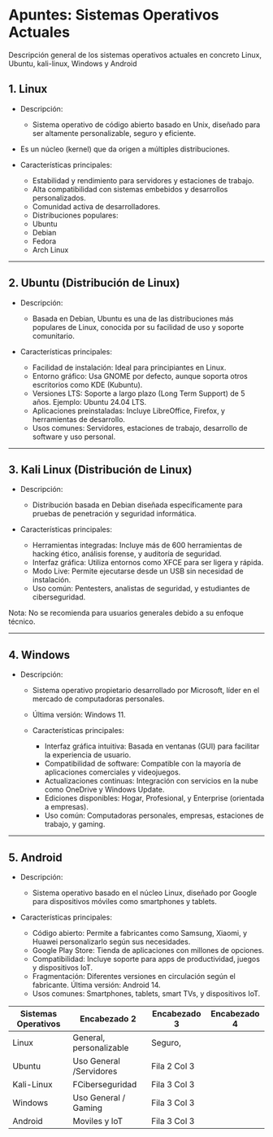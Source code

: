 # Apuntes: Sistemas Operativos Actuales

Descripción general de los sistemas operativos actuales en concreto Linux, Ubuntu, kali-linux, Windows y Android

## 1. Linux

- Descripción:
    - Sistema operativo de código abierto basado en Unix, diseñado para ser altamente personalizable, seguro y eficiente.

- Es un núcleo (kernel) que da origen a múltiples distribuciones.

- Características principales:
    - Estabilidad y rendimiento para servidores y estaciones de trabajo.
	- Alta compatibilidad con sistemas embebidos y desarrollos personalizados.
	- Comunidad activa de desarrolladores.
	- Distribuciones populares:
	- Ubuntu
	- Debian
	- Fedora
	- Arch Linux
________________________________________


## 2. Ubuntu (Distribución de Linux)

- Descripción:
    - Basada en Debian, Ubuntu es una de las distribuciones más populares de Linux, conocida por su facilidad de uso y soporte comunitario.

- Características principales:
    - Facilidad de instalación: Ideal para principiantes en Linux.
    - Entorno gráfico: Usa GNOME por defecto, aunque soporta otros escritorios como KDE (Kubuntu).
    - Versiones LTS: Soporte a largo plazo (Long Term Support) de 5 años. Ejemplo: Ubuntu 24.04 LTS.
    - Aplicaciones preinstaladas: Incluye LibreOffice, Firefox, y herramientas de desarrollo.
    - Usos comunes: Servidores, estaciones de trabajo, desarrollo de software y uso personal.
________________________________________


## 3. Kali Linux (Distribución de Linux)

- Descripción:
    - Distribución basada en Debian diseñada específicamente para pruebas de penetración y seguridad informática.

- Características principales:
    - Herramientas integradas: Incluye más de 600 herramientas de hacking ético, análisis forense, y auditoría de seguridad.
    - Interfaz gráfica: Utiliza entornos como XFCE para ser ligera y rápida.
    - Modo Live: Permite ejecutarse desde un USB sin necesidad de instalación.
    - Uso común: Pentesters, analistas de seguridad, y estudiantes de ciberseguridad.

Nota: No se recomienda para usuarios generales debido a su enfoque técnico.
________________________________________


## 4. Windows

- Descripción:
    - Sistema operativo propietario desarrollado por Microsoft, líder en el mercado de computadoras personales.
    - Última versión: Windows 11.

    - Características principales:
        - Interfaz gráfica intuitiva: Basada en ventanas (GUI) para facilitar la experiencia de usuario.
        - Compatibilidad de software: Compatible con la mayoría de aplicaciones comerciales y videojuegos.
        - Actualizaciones continuas: Integración con servicios en la nube como OneDrive y Windows Update.
        - Ediciones disponibles: Hogar, Profesional, y Enterprise (orientada a empresas).
        - Uso común: Computadoras personales, empresas, estaciones de trabajo, y gaming.
________________________________________


## 5. Android
- Descripción:
    - Sistema operativo basado en el núcleo Linux, diseñado por Google para dispositivos móviles como smartphones y tablets.

- Características principales:
    - Código abierto: Permite a fabricantes como Samsung, Xiaomi, y Huawei personalizarlo según sus necesidades.
    - Google Play Store: Tienda de aplicaciones con millones de opciones.
    - Compatibilidad: Incluye soporte para apps de productividad, juegos y dispositivos IoT.
    - Fragmentación: Diferentes versiones en circulación según el fabricante. Última versión: Android 14.
    - Usos comunes: Smartphones, tablets, smart TVs, y dispositivos IoT.



| Sistemas Operativos | Encabezado 2 | Encabezado 3 | Encabezado 4 |
|---------------|---------------|---------------| ----------|
| Linux | General, personalizable | Seguro,  |           |
| Ubuntu  | Uso General /Servidores | Fila 2 Col 3  |           |
| Kali-Linux  | FCiberseguridad  | Fila 3 Col 3  |           |
| Windows  | Uso General / Gaming  | Fila 3 Col 3  |           |
| Android | Moviles y loT | Fila 3 Col 3  |           |



